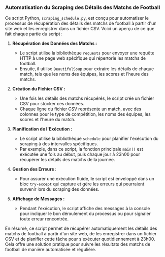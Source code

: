 

### Automatisation du Scraping des Détails des Matchs de Football

Ce script Python, `scraping_schedule.py`, est conçu pour automatiser le processus de récupération des détails des matchs de football à partir d'un site web et les enregistrer dans un fichier CSV. Voici un aperçu de ce que fait chaque partie du script :

1. **Récupération des Données des Matchs :**
   - Le script utilise la bibliothèque `requests` pour envoyer une requête HTTP à une page web spécifique qui répertorie les matchs de football.
   - Ensuite, il utilise `BeautifulSoup` pour extraire les détails de chaque match, tels que les noms des équipes, les scores et l'heure des matchs.

2. **Création du Fichier CSV :**
   - Une fois les détails des matchs récupérés, le script crée un fichier CSV pour stocker ces données.
   - Chaque ligne du fichier CSV représente un match, avec des colonnes pour le type de compétition, les noms des équipes, les scores et l'heure du match.

3. **Planification de l'Exécution :**
   - Le script utilise la bibliothèque `schedule` pour planifier l'exécution du scraping à des intervalles spécifiques.
   - Par exemple, dans ce script, la fonction principale `main()` est exécutée une fois au début, puis chaque jour à 23h00 pour récupérer les détails des matchs de la journée.

4. **Gestion des Erreurs :**
   - Pour assurer une exécution fluide, le script est enveloppé dans un bloc `try-except` qui capture et gère les erreurs qui pourraient survenir lors du scraping des données.

5. **Affichage de Messages :**
   - Pendant l'exécution, le script affiche des messages à la console pour indiquer le bon déroulement du processus ou pour signaler toute erreur rencontrée.

En résumé, ce script permet de récupérer automatiquement les détails des matchs de football à partir d'un site web, de les enregistrer dans un fichier CSV et de planifier cette tâche pour s'exécuter quotidiennement à 23h00. Cela offre une solution pratique pour suivre les résultats des matchs de football de manière automatisée et régulière.
